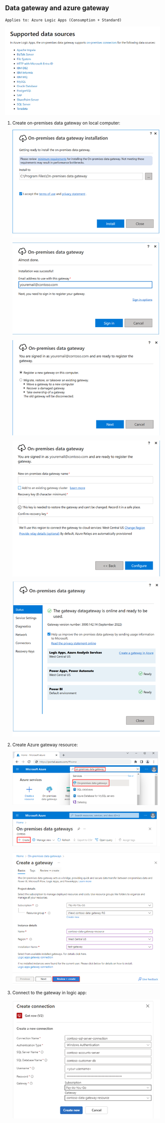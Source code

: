 ## Data gateway and azure gateway
    Applies to: Azure Logic Apps (Consumption + Standard)

![alt text](image-46.png)

1. Create on-premises data gateway on local computer:

    ![alt text](image-47.png)

    ![alt text](image-48.png)

    ![alt text](image-49.png)

    ![alt text](image-50.png)

    ![alt text](image-51.png)

2. Create Azure gateway resource:

    ![alt text](image-52.png)

    ![alt text](image-53.png)

    ![alt text](image-54.png)

3. Connect to the gateway in logic app:

    ![alt text](image-55.png)
